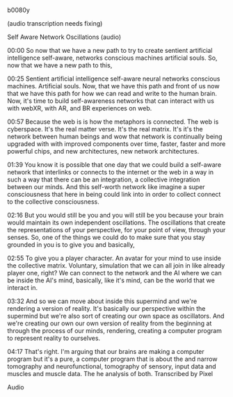 b0080y

(audio transcription needs fixing)

Self Aware Network Oscillations (audio)

00:00
So now that we have a new path to try to create sentient artificial intelligence self-aware, networks conscious machines artificial souls. So, now that we have a new path to this,

00:25
Sentient artificial intelligence self-aware neural networks conscious machines. Artificial souls. Now, that we have this path and front of us now that we have this path for how we can read and write to the human brain. Now, it's time to build self-awareness networks that can interact with us with webXR, with AR, and BR experiences on web.

00:57
Because the web is is how the metaphors is connected. The web is cyberspace. It's the real matter verse. It's the real matrix. It's it's the network between human beings and wow that network is continually being upgraded with with improved components over time, faster, faster and more powerful chips, and new architectures, new network architectures.

01:39
You know it is possible that one day that we could build a self-aware network that interlinks or connects to the internet or the web in a way in such a way that there can be an integration, a collective integration between our minds. And this self-worth network like imagine a super consciousness that here in being could link into in order to collect connect to the collective consciousness.

02:16
But you would still be you and you will still be you because your brain would maintain its own independent oscillations. The oscillations that create the representations of your perspective, for your point of view, through your senses. So, one of the things we could do to make sure that you stay grounded in you is to give you and basically,

02:55
To give you a player character. An avatar for your mind to use inside the collective matrix. Voluntary, simulation that we can all join in like already player one, right? We can connect to the network and the AI where we can be inside the AI's mind, basically, like it's mind, can be the world that we interact in.

03:32
And so we can move about inside this supermind and we're rendering a version of reality. It's basically our perspective within the supermind but we're also sort of creating our own space as oscillators. And we're creating our own our own version of reality from the beginning at through the process of our minds, rendering, creating a computer program to represent reality to ourselves.

04:17
That's right. I'm arguing that our brains are making a computer program but it's a pure, a computer program that is about the and narrow tomography and neurofunctional, tomography of sensory, input data and muscles and muscle data. The he analysis of both.
Transcribed by Pixel

Audio
